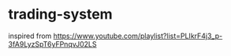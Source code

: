 # trading-system

inspired from 
https://www.youtube.com/playlist?list=PLIkrF4j3_p-3fA9LyzSpT6yFPnqvJ02LS
